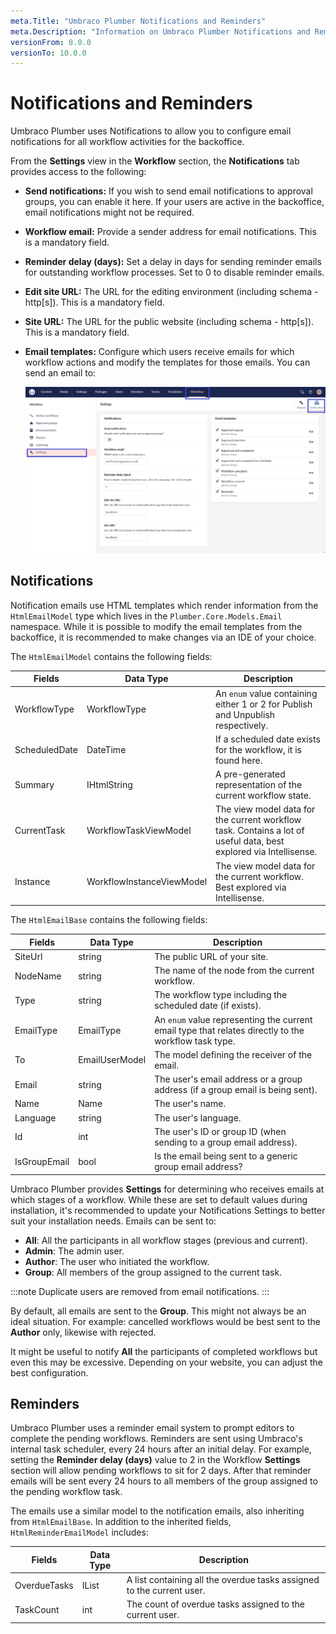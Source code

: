 ```yaml
---
meta.Title: "Umbraco Plumber Notifications and Reminders"
meta.Description: "Information on Umbraco Plumber Notifications and Reminders"
versionFrom: 8.0.0
versionTo: 10.0.0
---
```


# Notifications and Reminders

Umbraco Plumber uses Notifications to allow you to configure email notifications for all workflow activities for the backoffice.

From the **Settings** view in the **Workflow** section, the **Notifications** tab provides access to the following:

- **Send notifications:** If you wish to send email notifications to approval groups, you can enable it here. If your users are active in the backoffice, email notifications might not be required.
- **Workflow email:** Provide a sender address for email notifications. This is a mandatory field.
- **Reminder delay (days):** Set a delay in days for sending reminder emails for outstanding workflow processes. Set to 0 to disable reminder emails.
- **Edit site URL:** The URL for the editing environment (including schema - http[s]). This is a mandatory field.
- **Site URL:** The URL for the public website (including schema - http[s]). This is a mandatory field.
- **Email templates:** Configure which users receive emails for which workflow actions and modify the templates for those emails. You can send an email to:
  
  ![Notifications tab in the Workflow Section](images/Notifications_tab.png)

## Notifications

Notification emails use HTML templates which render information from the `HtmlEmailModel` type which lives in the `Plumber.Core.Models.Email` namespace. While it is possible to modify the email templates from the backoffice, it is recommended to make changes via an IDE of your choice.

The `HtmlEmailModel` contains the following fields:

| Fields        | Data Type                 | Description                                                                                                      |
|---------------|---------------------------|------------------------------------------------------------------------------------------------------------------|
| WorkflowType  | WorkflowType              | An `enum` value containing either 1 or 2 for Publish and Unpublish respectively.                                   |
| ScheduledDate | DateTime                  | If a scheduled date exists for the workflow, it is found here.                                                   |
| Summary       | IHtmlString               | A pre-generated representation of the current workflow state.                                                    |
| CurrentTask   | WorkflowTaskViewModel     | The view model data for the current workflow task. Contains a lot of useful data, best explored via Intellisense.|
| Instance      | WorkflowInstanceViewModel | The view model data for the current workflow. Best explored via Intellisense.                                    |

The `HtmlEmailBase` contains the following fields:

| Fields       | Data Type      | Description                                                                                         |
|--------------|----------------|-----------------------------------------------------------------------------------------------------|
| SiteUrl      | string         | The public URL of your site.                                                                        |
| NodeName     | string         | The name of the node from the current workflow.                                                     |
| Type         | string         | The workflow type including the scheduled date (if exists).                                         |
| EmailType    | EmailType      | An `enum` value representing the current email type that relates directly to the workflow task type.  |
| To           | EmailUserModel | The model defining the receiver of the email.                                                       |
| Email        | string         | The user's email address or a group address (if a group email is being sent).                       |
| Name         | Name           | The user's name.                                                                                    |
| Language     | string         | The user's language.                                                                                |
| Id           | int            | The user's ID or group ID (when sending to a group email address).                                  |
| IsGroupEmail | bool           | Is the email being sent to a generic group email address?                                           |

Umbraco Plumber provides **Settings** for determining who receives emails at which stages of a workflow. While these are set to default values during installation, it's recommended to update your Notifications Settings to better suit your installation needs. Emails can be sent to:

- **All**: All the participants in all workflow stages (previous and current).
- **Admin**: The admin user.
- **Author**: The user who initiated the workflow.
- **Group**: All members of the group assigned to the current task.

:::note
Duplicate users are removed from email notifications.
:::

By default, all emails are sent to the **Group**. This might not always be an ideal situation. For example: cancelled workflows would be best sent to the **Author** only, likewise with rejected.

It might be useful to notify **All** the participants of completed workflows but even this may be excessive. Depending on your website, you can adjust the best configuration.

## Reminders

Umbraco Plumber uses a reminder email system to prompt editors to complete the pending workflows. Reminders are sent using Umbraco's internal task scheduler, every 24 hours after an initial delay. For example, setting the **Reminder delay (days)** value to 2 in the Workflow **Settings** section will allow pending workflows to sit for 2 days. After that reminder emails will be sent every 24 hours to all members of the group assigned to the pending workflow task.

The emails use a similar model to the notification emails, also inheriting from `HtmlEmailBase`. In addition to the inherited fields, `HtmlReminderEmailModel` includes:

| Fields       | Data Type                     | Description                                                           |
|--------------|-------------------------------|-----------------------------------------------------------------------|
| OverdueTasks | IList<WorkflowTaskViewModel>  | A list containing all the overdue tasks assigned to the current user. |
| TaskCount    | int                           | The count of overdue tasks assigned to the current user.              |
